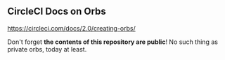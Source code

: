 ## CircleCI Docs on Orbs
https://circleci.com/docs/2.0/creating-orbs/

Don't forget **the contents of this repository are public**! No such thing as private orbs, today at least.

